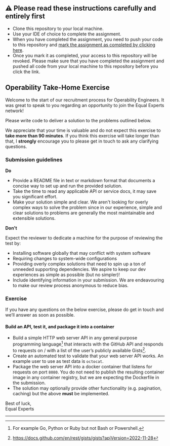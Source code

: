  ## :warning: Please read these instructions carefully and entirely first
* Clone this repository to your local machine.
* Use your IDE of choice to complete the assignment.
* When you have completed the assignment, you need to  push your code to this repository and [mark the assignment as completed by clicking here](https://app.snapcode.review/submission_links/fd862de2-a9cb-4595-b667-c0208ebaefbc).
* Once you mark it as completed, your access to this repository will be revoked. Please make sure that you have completed the assignment and pushed all code from your local machine to this repository before you click the link.

## Operability Take-Home Exercise

Welcome to the start of our recruitment process for Operability Engineers. It was great to speak to you regarding an opportunity to join the Equal Experts network!

Please write code to deliver a solution to the problems outlined below. 

We appreciate that your time is valuable and do not expect this exercise to **take more than 90 minutes**. If you think this exercise will take longer than that, I **strongly** encourage you to please get in touch to ask any clarifying questions.

### Submission guidelines
**Do**  
- Provide a README file in text or markdown format that documents a concise way to set up and run the provided solution. 
- Take the time to read any applicable API or service docs, it may save you significant effort.
- Make your solution simple and clear. We aren't looking for overly complex ways to solve the problem since in our experience, simple and clear solutions to problems are generally the most maintainable and extensible solutions. 

**Don't**  

Expect the reviewer to dedicate a machine for the purpose of reviewing the test by:

- Installing software globally that may conflict with system software
- Requiring changes to system-wide configurations
- Providing overly complex solutions that need to spin up a ton of unneeded supporting dependencies. We aspire to keep our dev experiences as simple as possible (but no simpler)!
- Include identifying information in your submission. We are endeavouring to make our review process anonymous to reduce bias.

### Exercise
If you have any questions on the below exercise, please do get in touch and we’ll answer as soon as possible.

#### Build an API, test it, and package it into a container
- Build a simple HTTP web server API in any general purpose programming language[^1] that interacts with the GitHub API and responds to requests on /<USER> with a list of the user’s publicly available Gists[^2].
- Create an automated test to validate that your web server API works. An example user to use as test data is `octocat`.
- Package the web server API into a docker container that listens for requests on port `8080`. You do not need to publish the resulting container image in any container registry, but we are expecting the Dockerfile in the submission.
- The solution may optionally provide other functionality (e.g. pagination, caching) but the above **must** be implemented.

Best of luck,  
Equal Experts
__________________________________________
[^1]: For example Go, Python or Ruby but not Bash or Powershell.
[^2]:  https://docs.github.com/en/rest/gists/gists?apiVersion=2022-11-28
    
